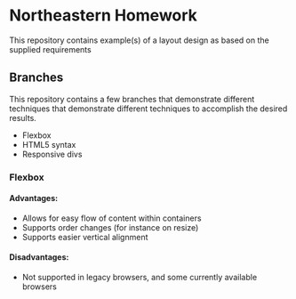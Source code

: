 # Northeastern Homework

This repository contains example(s) of a layout design as based on the supplied requirements

## Branches

This repository contains a few branches that demonstrate different techniques that demonstrate different techniques to accomplish the desired results. 

- Flexbox 
- HTML5 syntax
- Responsive divs

### Flexbox
#### Advantages:
* Allows for easy flow of content within containers
* Supports order changes (for instance on resize)
* Supports easier vertical alignment
#### Disadvantages:
* Not supported in legacy browsers, and some currently available browsers
